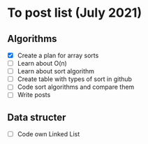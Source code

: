 # To post list (July 2021)

## Algorithms

- [x] Create a plan for array sorts
- [ ] Learn about O(n)
- [ ] Learn about sort algorithm
- [ ] Create table with types of sort in github
- [ ] Code sort algorithms and compare them
- [ ] Write posts

## Data structer

- [ ] Code own Linked List
